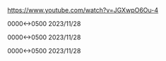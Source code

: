 https://www.youtube.com/watch?v=JGXwpO6Ou-4

0000<->0500
2023/11/28

0000<->0500
2023/11/28

0000<->0500
2023/11/28
